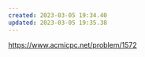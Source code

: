 ```yaml
---
created: 2023-03-05 19:34.40
updated: 2023-03-05 19:35.38
---
```

<https://www.acmicpc.net/problem/1572>
